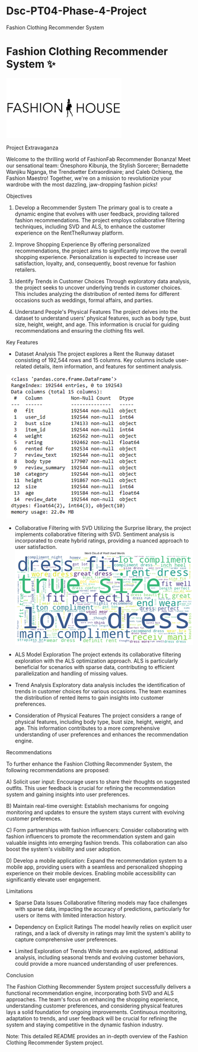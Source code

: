 # Dsc-PT04-Phase-4-Project
Fashion Clothing Recommender System
# Fashion Clothing Recommender System ✨

![Fashion house ](Visualizations/images.png)


Project Extravaganza


Welcome to the thrilling world of FashionFab Recommender Bonanza! Meet our sensational team: Onesphoro Kibunja, the Stylish Sorcerer; Bernadette Wanjiku Nganga, the Trendsetter Extraordinaire; and Caleb Ochieng, the Fashion Maestro! Together, we're on a mission to revolutionize your wardrobe with the most dazzling, jaw-dropping fashion picks!

Objectives
1. Develop a Recommender System
The primary goal is to create a dynamic engine that evolves with user feedback, providing tailored fashion recommendations. The project employs collaborative filtering techniques, including SVD and ALS, to enhance the customer experience on the RentTheRunway platform.

2. Improve Shopping Experience
By offering personalized recommendations, the project aims to significantly improve the overall shopping experience. Personalization is expected to increase user satisfaction, loyalty, and, consequently, boost revenue for fashion retailers.

3. Identify Trends in Customer Choices
Through exploratory data analysis, the project seeks to uncover underlying trends in customer choices. This includes analyzing the distribution of rented items for different occasions such as weddings, formal affairs, and parties.

4. Understand People's Physical Features
The project delves into the dataset to understand users' physical features, such as body type, bust size, height, weight, and age. This information is crucial for guiding recommendations and ensuring the clothing fits well.

Key Features
- Dataset Analysis
The project explores a Rent the Runway dataset consisting of 192,544 rows and 15 columns. Key columns include user-related details, item information, and features for sentiment analysis.

![Image 1](https://github.com/Ones-Muiru/Dsc-PT04-Phase-4-Project/blob/Bernadette/Visualizations/Capture.PNG)
- Collaborative Filtering with SVD
Utilizing the Surprise library, the project implements collaborative filtering with SVD. Sentiment analysis is incorporated to create hybrid ratings, providing a nuanced approach to user satisfaction.
![Image 1](Visualizations/wordcloud.PNG)
- ALS Model Exploration
The project extends its collaborative filtering exploration with the ALS optimization approach. ALS is particularly beneficial for scenarios with sparse data, contributing to efficient parallelization and handling of missing values.

- Trend Analysis
Exploratory data analysis includes the identification of trends in customer choices for various occasions. The team examines the distribution of rented items to gain insights into customer preferences.

- Consideration of Physical Features
The project considers a range of physical features, including body type, bust size, height, weight, and age. This information contributes to a more comprehensive understanding of user preferences and enhances the recommendation engine.

Recommendations


To further enhance the Fashion Clothing Recommender System, the following recommendations are proposed:

A) Solicit user input: Encourage users to share their thoughts on suggested outfits. This user feedback is crucial for refining the recommendation system and gaining insights into user preferences.

B) Maintain real-time oversight: Establish mechanisms for ongoing monitoring and updates to ensure the system stays current with evolving customer preferences.

C) Form partnerships with fashion influencers: Consider collaborating with fashion influencers to promote the recommendation system and gain valuable insights into emerging fashion trends. This collaboration can also boost the system's visibility and user adoption.

D) Develop a mobile application: Expand the recommendation system to a mobile app, providing users with a seamless and personalized shopping experience on their mobile devices. Enabling mobile accessibility can significantly elevate user engagement.

Limitations
- Sparse Data Issues
Collaborative filtering models may face challenges with sparse data, impacting the accuracy of predictions, particularly for users or items with limited interaction history.

- Dependency on Explicit Ratings
The model heavily relies on explicit user ratings, and a lack of diversity in ratings may limit the system's ability to capture comprehensive user preferences.

- Limited Exploration of Trends
While trends are explored, additional analysis, including seasonal trends and evolving customer behaviors, could provide a more nuanced understanding of user preferences.

Conclusion


The Fashion Clothing Recommender System project successfully delivers a functional recommendation engine, incorporating both SVD and ALS approaches. The team's focus on enhancing the shopping experience, understanding customer preferences, and considering physical features lays a solid foundation for ongoing improvements. Continuous monitoring, adaptation to trends, and user feedback will be crucial for refining the system and staying competitive in the dynamic fashion industry.

Note: This detailed README provides an in-depth overview of the Fashion Clothing Recommender System project.
